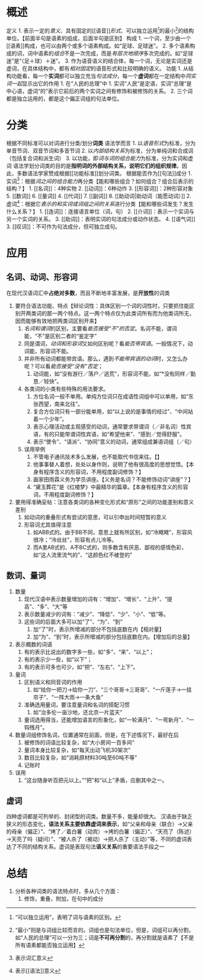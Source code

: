 # 概述
定义
	1. 表示一定的*意义*、具有固定的[[语音]]*形式*、可以独立运用[^1]的最小[^2]的结构单位。【前面半句是语素的组成，后面半句是区别】
构成
	1. 一个词，至少由一个[[语素]]构成，也可以由两个或多个语素构成。如“足球、足球迷”。
	2. 多个语素构成的词，词中语素的*组合*不是一次完成，而是*有层次地顺序*多次完成的。如“足球迷”是“（足＋球）＋迷”。
	3. 作为语音语义的结合体，每一个词，无论是实词还是虚词，在具体结构中，都有*相对固定*的语音形式和比较明确的语义。
功能
	1. 从结构功能看，每一个**实词**都可以独立充当*句法成分*，每一个**虚词**都在一定结构中*同实词一起*显示出它的作用
		1. 在“人民的总理”中
			1. 实词“人民”是定语，实词“总理”是中心语，虚词“的”表示它前后的两个实词之间有修饰和被修饰的关系。
			2. 三个词都是独立运用的，都是这个偏正词组的句法单位。
# 分类
根据不同标准可以对词进行分类/划分**词类** 
语法学而言
	1. 以*语音形式*为标准，分为单音节词、双音节词和多音节词
	2. 以*内部结构关系*为标准，分为单纯词和合成词（包括复合词和派生词）
	3. 以功能，即*词与词的组合能力*为标准，分为实词和虚词
语法学划分词类的目的是**指明词的外部结构关系，说明它们的组织规律**。因此，多数语法学家赞成根据[[功能标准]]划分词类。
根据能否作为[[句法]]成分
	1. 实词[^3]：根据*词之间的组合能力*再分类【能和哪些组合？如何组合？组合后表示的结构？】
		1. [[名词]]：4种实物
		2. [[动词]]：6种动作
		3. [[形容词]]：2种形容对象
		5. [[数词]] 
		6. [[量词]] 
		4. [[代词]] 
		7. [[副词]] 
		8. [[助动词|助动词（能愿动词）]] 
	2. 虚词[^4]：根据它*表示的和实词或词组之间的关系*进行分类【能和哪些词发生？发生什么关系？】
		1. [[连词]]：连接语言单位（词，句）
		2. [[介词]]：表示一个实词与另一个实词的关系。
		3. [[助词]]：表明实词的句法成分或动作状态。
		4. [[语气词]] 
	3. [[叹词]]：不可作为句法成分，但可独立成句。
# 应用
## 名词、动词、形容词
在现代汉语词汇中**占绝对多数**，而且不断地丰富发展，是**开放性**的词类
1. 要符合语法功能、特点【辩论词性：具体区别一个词的词性时，只要抓住能区别开两类词的那一两个特点。这一两个特点仅为此类词所有而为他类词所无，因而能够有效地把两类词区别开来】
	1. *名词和谓词*的区别，主要看*能否接受“不”的否定*。名词不能，谓词能，“不”是区别二者的“鉴定字”
	2. 同是谓词，*动词和形容词*又如何区别呢？看*能否带宾语*。一般情况下，动词能，形容词不能。
	3. 并非所有动词都能带宾语。那么，遇到*不能带宾语的动词*时，又怎么办呢？可以看*能否接受“没有”否定*；
		1. 动词能，如“没有游行／落户／逃荒”，形容词不能，如“\*没有同样／勤恳／轻快”。
	4. 各类词的小类有些特殊的用法要求。
		1. 方位名词一般不单用。单纯方位词只在成语性词组中可以单用，如“东张西望，南来北往”。
		2. 复合方位词只有一部分能单用，如“以上说的是事情的经过”、“中间站着一个少年”。
		3. 表示心理活动或主观感受的动词，通常要求带谓词（／非名词）性宾语，有的只能带谓词性宾语，如“希望他来”、“感到／觉得舒服”。
		4. 表示“使令”、“请派”、“协同”意义的动词，通常组成兼语词组（／句）
	5. 误用举例
		1. 不管电子通讯技术多么发展，也不能取代书信来往。【】
		2. 他事事替人着想，处处以身作则，说明了他有很高度的思想觉悟。【本身有程序含义的形容词，不用程度副词修饰？】
		3. 画家田雨霖义务为学员讲座。【义务是名词？不能修饰动词“讲座”？】
		4. “黛玉葬花”是《红楼梦》中最精华的篇章。【本身有程序含义的形容词，不用程度副词修饰？】
2. 要用得准确妥帖：注意各类词的各种变化形式和“原形”之间的功能差别和意义差别
	1. 如动词的重叠形式有尝试的意思，可以引申出时间短暂的意义
	2. 形容词尤其值得注意
		1. 如ABB式的。由于BB不同，意思上就有所区别，如“冷飕飕”，形容风很冷；“冷丝丝”，形容有点儿冷等。
		2. 而A里AB式的、A不BC式的，则多数含有厌恶、鄙视的感情色彩，如“这人流里流气的”、“这颜色红不棱登的”
## 数词、量词
1. 数量
	1. 现代汉语中表示数量增加的词有：“增加”、“增长”、“上升”、“提高”、“多”、“大”等
	2. 表示数量减少的词有：“减少”、“降低”、“少”、“小”、“低”等。
	3. 这些词的后面大多可以加“了”、“为”、“到”
		1. 加“了”时，表示所增减的部分不包括底数在内【相对量】
		2. 加“为”、“到”时，表示所增减的部分包括底数在内。【增加后的总量】
2. 表示概数的词语
	1. 有的表示比说出的数字多一些，如“多”、“来”、“以上”；
	2. 有的表示少一些，如“以下”；
	3. 有的表示可多也可少，如“把”、“左右”、“上下”。
3. 量词
	1. 区别语义和同音词的作用
		1. 如“给你一把刀→给你一刀”、“三个哥哥→三哥哥”、“一斤莲子→一挂帘子”、“一阵大雨→一条大鱼”
	2. 准确选用量词，要注意量词和名词的搭配习惯
		1. 如“治多伦一亩沙地，还北京一片蓝天”
	3. 量词选用得当，还能增加语言的形象化，如“一轮满月”、“一弯新月”、“一钩残月”。
4. 数量词组修饰名词，位置通常在前面，但是，在下述情况下，最好在后
	1. 被修饰的词语比较复杂，如“大小房间一百多间”
	2. 量词本身比较复杂，如“每天出动飞机30架次”
	3. 数目比较复杂，如“消耗原材料30吨至60吨不等”
	4. 记账时
5. 误用
	1. “这台随身听百把元以上。”“把”和“以上”矛盾，应删其中之一。
## 虚词
四种虚词都是可列举的、封闭型的词类。数量不多，能量却很大。
汉语由于缺乏狭义的形态变化，**语法关系主要依靠虚词来表示**，如“父亲和母亲（联合）→父亲的母亲（偏正）”、“烤了／着白薯（动宾）→烤的白薯（偏正）”、“天亮了（陈述）→天亮了吗（疑问）”、“被人杀了（被动）→把人杀了（主动）”等，不同的虚词表达了不同的结构关系。虚词是表现句法**语义关系**的重要语法手段之一
# 总结
1. 分析各种词类的语法特点时，多从几个方面：
	1. 修饰，重叠，附加，在句中的成分

[^1]: “可以独立运用”，表明了词与语素的区别。
[^2]: “最小”则是与词组比较而言的。词组也是句法单位，但是，词组可以再分割，如“人民的总理”可以一分为三；词是**不可再分割**的，再分割就是语素了【不是所有语素都能否独立运用】
[^3]: 表示词汇意义
[^4]: 表示[[语法]]意义